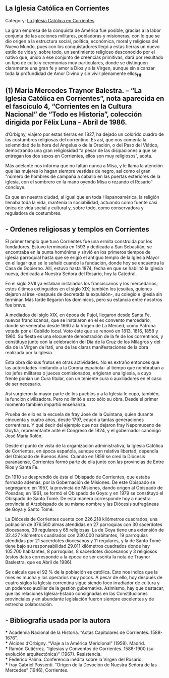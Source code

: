## La Iglesia Católica en Corrientes

Category: [La Iglesia Católica en Corrientes](http://descubrircorrientes.com.ar/2012/index.php/738-geografia/geografia-social/geografia-de-las-religiones/la-iglesia-catolica-en-corrientes)

La gran empresa de la conquista de América fue posible, gracias a la labor conjunta de las acciones militares, pobladoras y misioneras, con lo que se dio origen a la estructura social, política, económica, moral y religiosa del Nuevo Mundo, pues con los conquistadores llegó a estas tierras un nuevo estilo de vida y, sobre todo, un sentimiento religioso desconocido por el nativo que, unido a ese conjunto de creencias primitivas, dará por resultado un tipo de culto y ceremonias muy particulares, donde se distinguen claramente una gran fe y amor a Dios y a la Virgen, aunque sin alcanzar toda la profundidad de Amor Divino y sin vivir plenamente ellos<sub><strong>(1)</strong></sub>.

## **(1)** María Mercedes Traynor Balestra. – “La Iglesia Católica en Corrientes”, nota aparecida en el fascículo 4, “Corrientes en la Cultura Nacional” de “Todo es Historia”, colección dirigida por Félix Luna - Abril de 1986.

d’Orbigny, viajero por estas tierras en 1827, ha dejado un colorido cuadro de las costumbres religiosas del correntino. Es así, que nos comenta la solemnidad de la hora del Angelus o de la Oración, o del Paso del Viático, demostrando una gran religiosidad “a pesar de las disipaciones a que se entregan los dos sexos en Corrientes, ellos son muy religiosos”, acota.

Más adelante nos informa que no faltan nunca a Misa, y le llama la atención que las mujeres lo hagan siempre vestidas de negro, así como el gran “número de hombres de campaña a caballo en las puertas exteriores de la iglesia, con el sombrero en la mano oyendo Misa o rezando el Rosario” concluye.

Es que en nuestra ciudad, al igual que en toda Hispanoamérica, la religión llenaba toda la vida, mantenía la sociabilidad, actuando como fuente casi única de vida social y cultural y, sobre todo, como conservadora y reguladora de costumbres.

## **\- Ordenes religiosas y templos en Corrientes**

El primer templo que tuvo Corrientes fue una ermita construida por los fundadores. Estuvo terminada en 1593 y dedicada a San Sebastián; se encontraba en la punta homónima y sirvió en los primeros tiempos de iglesia parroquial hasta que se erigió el antiguo templo de la Iglesia Mayor en el lugar que se le señaló cuando la fundación, donde hoy se encuentra la Casa de Gobierno. Allí, estuvo hasta 1874, fecha en que se habilitó la iglesia nueva, dedicada a Nuestra Señora del Rosario, hoy la Catedral.

En el siglo XVII ya estaban instalados los franciscanos y los mercedarios; estos últimos extinguidos en el siglo XIX; también los jesuitas, quienes dejaron al irse -después de decretada la expulsión-, su colegio e iglesia sin terminar. Más tarde llegaron los dominicos, pero su estancia entre nosotros fue breve.

A mediados del siglo XIX, en época de Pujol, llegaron desde Santa Fe, nuevos franciscanos, que se instalaron en el ex convento mercedario, donde se veneraba desde 1660 a la Virgen de La Merced, como Patrona votada por el Cabildo local. Voto éste que se renovó en 1813, 1816, 1858 y 1960. Su fiesta es una elocuente demostración de la fe de los correntinos, y constituye junto con la celebración del Día de la Cruz de los Milagros y del día de la Virgen de Itatí, una de las claras manifestaciones de la obra realizada por la Iglesia.

Esta obra dio sus frutos en otras actividades. No es extraño entonces que las autoridades -imitando a la Corona española- al tiempo que nombraban a los jefes militares o jueces comisionados, erigieran una iglesia, a cuyo frente ponían un Cura titular, con un teniente cura o auxiliadores en el caso de ser necesario.

Así surgieron la mayor parte de los pueblos y a la Iglesia le cupo, también, la función civilizadora. Pero no limitó a esto sólo su obra. Desde el primer momento también impartió enseñanza.

Prueba de ello es la escuela de fray José de la Quintana, quien durante cincuenta y cuatro años, desde 1797, educó a tantas generaciones correntinas. Y qué decir del ejemplo que nos dejaron fray Nepomuceno de Goytía, representante ante el Congreso de 1824, y el gobernador canónigo José María Rolón.

Desde el punto de vista de la organización administrativa, la Iglesia Católica de Corrientes, en época española, aunque con relativa libertad, dependía del Obispado de Buenos Aires. Cuando en 1859 se creó la Diócesis paranaense, Corrientes formó parte de ella junto con las provincias de Entre Ríos y Santa Fe.

En 1910 se desprendió de ésta el Obispado de Corrientes, que estaba formado además, por la Gobernación de Misiones. De este Obispado se segregaron: en 1957, la provincia de Misiones, dando origen al Obispado de Posadas; en 1961, se formó el Obispado de Goya: y en 1979 se constituyó el Obispado de Santo Tomé. De esta manera corresponde hoy a nuestra provincia el Arzobispado de su mismo nombre y las Diócesis sufragáneas de Goya y Santo Tomé.

La Diócesis de Corrientes cuenta con 226.218 kilómetros cuadrados, una población de 376.560 almas atendidas en 27 parroquias con 30 sacerdotes diocesanos, 39 regulares y 65 religiosas. La de Goya tiene una extensión de 32.427 kilómetros cuadrados con 230.000 habitantes, 19 parroquias atendidas por 21 sacerdotes diocesanos y 11 regulares, y la de Santo Tomé tiene bajo su responsabilidad 29.011 kilómetros cuadrados donde hay 105.700 habitantes, 8 parroquias, 8 sacerdotes diocesanos y 3 religiosos (estos datos corresponde a la época de ser escrita la nota de Traynor Baslestra, que es Abril de 1986).

Se calcula que el 92 % de la población es católica. Esto nos indica que la mies es mucha y los operarios muy pocos. A pesar de ello, hoy después de cuatro siglos la Iglesia correntina sigue siendo foco irradiador de cultura y un poderoso auxiliar de la gestión gubernativa. Asimismo, hay que destacar, que las relaciones Iglesia-Estado consignadas en las Constituciones provinciales y en abundante legislación fueron siempre excelentes y de estrecha colaboración.

## **\- Bibliografía usada por la autora**

**\*** Academia Nacional de la Historia. “Actas Capitulares de Corrientes. 1588-1676”.  
**\*** Alcides d’Orbigny. “Viaje a la América Meridional” (1958). Madrid.  
**\*** Ramón Gutiérrez. “Iglesias y Conventos de Corrientes. 1588-1900 (su evolución arquitectónica)” (1967). Resistencia.  
**\*** Federico Palma. Conferencia inédita sobre la Virgen del Rosario.  
**\*** fray Gabriel Possenti. “Origen de la Devoción de Nuestra Señora de las Mercedes” (1946), Corrientes.